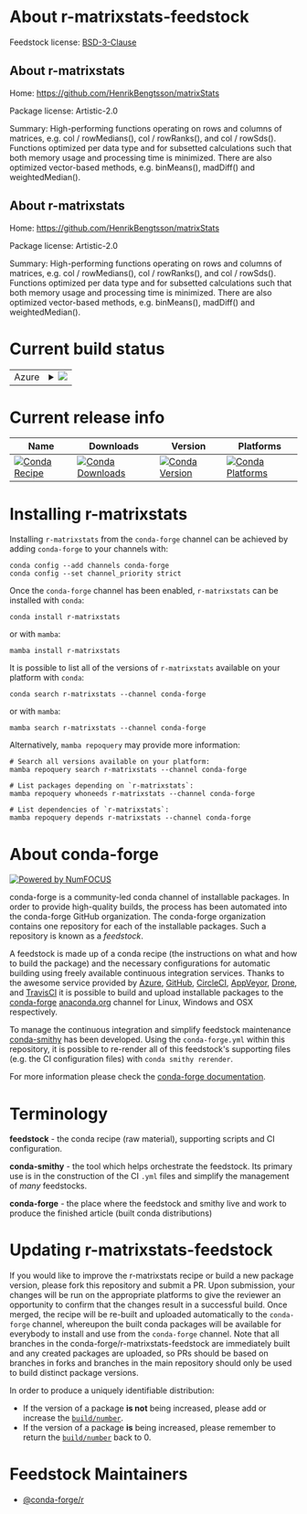 About r-matrixstats-feedstock
=============================

Feedstock license: [BSD-3-Clause](https://github.com/conda-forge/r-matrixstats-feedstock/blob/main/LICENSE.txt)


About r-matrixstats
-------------------

Home: https://github.com/HenrikBengtsson/matrixStats

Package license: Artistic-2.0

Summary: High-performing functions operating on rows and columns of matrices, e.g. col / rowMedians(), col / rowRanks(), and col / rowSds().  Functions optimized per data type and for subsetted calculations such that both memory usage and processing time is minimized.  There are also optimized vector-based methods, e.g. binMeans(), madDiff() and weightedMedian().

About r-matrixstats
-------------------

Home: https://github.com/HenrikBengtsson/matrixStats

Package license: Artistic-2.0

Summary: High-performing functions operating on rows and columns of matrices, e.g. col / rowMedians(), col / rowRanks(), and col / rowSds().  Functions optimized per data type and for subsetted calculations such that both memory usage and processing time is minimized.  There are also optimized vector-based methods, e.g. binMeans(), madDiff() and weightedMedian().

Current build status
====================


<table>
    
  <tr>
    <td>Azure</td>
    <td>
      <details>
        <summary>
          <a href="https://dev.azure.com/conda-forge/feedstock-builds/_build/latest?definitionId=1338&branchName=main">
            <img src="https://dev.azure.com/conda-forge/feedstock-builds/_apis/build/status/r-matrixstats-feedstock?branchName=main">
          </a>
        </summary>
        <table>
          <thead><tr><th>Variant</th><th>Status</th></tr></thead>
          <tbody><tr>
              <td>linux_64_r_base4.3</td>
              <td>
                <a href="https://dev.azure.com/conda-forge/feedstock-builds/_build/latest?definitionId=1338&branchName=main">
                  <img src="https://dev.azure.com/conda-forge/feedstock-builds/_apis/build/status/r-matrixstats-feedstock?branchName=main&jobName=linux&configuration=linux%20linux_64_r_base4.3" alt="variant">
                </a>
              </td>
            </tr><tr>
              <td>linux_64_r_base4.4</td>
              <td>
                <a href="https://dev.azure.com/conda-forge/feedstock-builds/_build/latest?definitionId=1338&branchName=main">
                  <img src="https://dev.azure.com/conda-forge/feedstock-builds/_apis/build/status/r-matrixstats-feedstock?branchName=main&jobName=linux&configuration=linux%20linux_64_r_base4.4" alt="variant">
                </a>
              </td>
            </tr><tr>
              <td>linux_aarch64_r_base4.3</td>
              <td>
                <a href="https://dev.azure.com/conda-forge/feedstock-builds/_build/latest?definitionId=1338&branchName=main">
                  <img src="https://dev.azure.com/conda-forge/feedstock-builds/_apis/build/status/r-matrixstats-feedstock?branchName=main&jobName=linux&configuration=linux%20linux_aarch64_r_base4.3" alt="variant">
                </a>
              </td>
            </tr><tr>
              <td>linux_aarch64_r_base4.4</td>
              <td>
                <a href="https://dev.azure.com/conda-forge/feedstock-builds/_build/latest?definitionId=1338&branchName=main">
                  <img src="https://dev.azure.com/conda-forge/feedstock-builds/_apis/build/status/r-matrixstats-feedstock?branchName=main&jobName=linux&configuration=linux%20linux_aarch64_r_base4.4" alt="variant">
                </a>
              </td>
            </tr><tr>
              <td>linux_ppc64le_r_base4.3</td>
              <td>
                <a href="https://dev.azure.com/conda-forge/feedstock-builds/_build/latest?definitionId=1338&branchName=main">
                  <img src="https://dev.azure.com/conda-forge/feedstock-builds/_apis/build/status/r-matrixstats-feedstock?branchName=main&jobName=linux&configuration=linux%20linux_ppc64le_r_base4.3" alt="variant">
                </a>
              </td>
            </tr><tr>
              <td>linux_ppc64le_r_base4.4</td>
              <td>
                <a href="https://dev.azure.com/conda-forge/feedstock-builds/_build/latest?definitionId=1338&branchName=main">
                  <img src="https://dev.azure.com/conda-forge/feedstock-builds/_apis/build/status/r-matrixstats-feedstock?branchName=main&jobName=linux&configuration=linux%20linux_ppc64le_r_base4.4" alt="variant">
                </a>
              </td>
            </tr><tr>
              <td>osx_64_r_base4.3</td>
              <td>
                <a href="https://dev.azure.com/conda-forge/feedstock-builds/_build/latest?definitionId=1338&branchName=main">
                  <img src="https://dev.azure.com/conda-forge/feedstock-builds/_apis/build/status/r-matrixstats-feedstock?branchName=main&jobName=osx&configuration=osx%20osx_64_r_base4.3" alt="variant">
                </a>
              </td>
            </tr><tr>
              <td>osx_64_r_base4.4</td>
              <td>
                <a href="https://dev.azure.com/conda-forge/feedstock-builds/_build/latest?definitionId=1338&branchName=main">
                  <img src="https://dev.azure.com/conda-forge/feedstock-builds/_apis/build/status/r-matrixstats-feedstock?branchName=main&jobName=osx&configuration=osx%20osx_64_r_base4.4" alt="variant">
                </a>
              </td>
            </tr><tr>
              <td>osx_arm64_r_base4.3</td>
              <td>
                <a href="https://dev.azure.com/conda-forge/feedstock-builds/_build/latest?definitionId=1338&branchName=main">
                  <img src="https://dev.azure.com/conda-forge/feedstock-builds/_apis/build/status/r-matrixstats-feedstock?branchName=main&jobName=osx&configuration=osx%20osx_arm64_r_base4.3" alt="variant">
                </a>
              </td>
            </tr><tr>
              <td>osx_arm64_r_base4.4</td>
              <td>
                <a href="https://dev.azure.com/conda-forge/feedstock-builds/_build/latest?definitionId=1338&branchName=main">
                  <img src="https://dev.azure.com/conda-forge/feedstock-builds/_apis/build/status/r-matrixstats-feedstock?branchName=main&jobName=osx&configuration=osx%20osx_arm64_r_base4.4" alt="variant">
                </a>
              </td>
            </tr><tr>
              <td>win_64_r_base4.3</td>
              <td>
                <a href="https://dev.azure.com/conda-forge/feedstock-builds/_build/latest?definitionId=1338&branchName=main">
                  <img src="https://dev.azure.com/conda-forge/feedstock-builds/_apis/build/status/r-matrixstats-feedstock?branchName=main&jobName=win&configuration=win%20win_64_r_base4.3" alt="variant">
                </a>
              </td>
            </tr><tr>
              <td>win_64_r_base4.4</td>
              <td>
                <a href="https://dev.azure.com/conda-forge/feedstock-builds/_build/latest?definitionId=1338&branchName=main">
                  <img src="https://dev.azure.com/conda-forge/feedstock-builds/_apis/build/status/r-matrixstats-feedstock?branchName=main&jobName=win&configuration=win%20win_64_r_base4.4" alt="variant">
                </a>
              </td>
            </tr>
          </tbody>
        </table>
      </details>
    </td>
  </tr>
</table>

Current release info
====================

| Name | Downloads | Version | Platforms |
| --- | --- | --- | --- |
| [![Conda Recipe](https://img.shields.io/badge/recipe-r--matrixstats-green.svg)](https://anaconda.org/conda-forge/r-matrixstats) | [![Conda Downloads](https://img.shields.io/conda/dn/conda-forge/r-matrixstats.svg)](https://anaconda.org/conda-forge/r-matrixstats) | [![Conda Version](https://img.shields.io/conda/vn/conda-forge/r-matrixstats.svg)](https://anaconda.org/conda-forge/r-matrixstats) | [![Conda Platforms](https://img.shields.io/conda/pn/conda-forge/r-matrixstats.svg)](https://anaconda.org/conda-forge/r-matrixstats) |

Installing r-matrixstats
========================

Installing `r-matrixstats` from the `conda-forge` channel can be achieved by adding `conda-forge` to your channels with:

```
conda config --add channels conda-forge
conda config --set channel_priority strict
```

Once the `conda-forge` channel has been enabled, `r-matrixstats` can be installed with `conda`:

```
conda install r-matrixstats
```

or with `mamba`:

```
mamba install r-matrixstats
```

It is possible to list all of the versions of `r-matrixstats` available on your platform with `conda`:

```
conda search r-matrixstats --channel conda-forge
```

or with `mamba`:

```
mamba search r-matrixstats --channel conda-forge
```

Alternatively, `mamba repoquery` may provide more information:

```
# Search all versions available on your platform:
mamba repoquery search r-matrixstats --channel conda-forge

# List packages depending on `r-matrixstats`:
mamba repoquery whoneeds r-matrixstats --channel conda-forge

# List dependencies of `r-matrixstats`:
mamba repoquery depends r-matrixstats --channel conda-forge
```


About conda-forge
=================

[![Powered by
NumFOCUS](https://img.shields.io/badge/powered%20by-NumFOCUS-orange.svg?style=flat&colorA=E1523D&colorB=007D8A)](https://numfocus.org)

conda-forge is a community-led conda channel of installable packages.
In order to provide high-quality builds, the process has been automated into the
conda-forge GitHub organization. The conda-forge organization contains one repository
for each of the installable packages. Such a repository is known as a *feedstock*.

A feedstock is made up of a conda recipe (the instructions on what and how to build
the package) and the necessary configurations for automatic building using freely
available continuous integration services. Thanks to the awesome service provided by
[Azure](https://azure.microsoft.com/en-us/services/devops/), [GitHub](https://github.com/),
[CircleCI](https://circleci.com/), [AppVeyor](https://www.appveyor.com/),
[Drone](https://cloud.drone.io/welcome), and [TravisCI](https://travis-ci.com/)
it is possible to build and upload installable packages to the
[conda-forge](https://anaconda.org/conda-forge) [anaconda.org](https://anaconda.org/)
channel for Linux, Windows and OSX respectively.

To manage the continuous integration and simplify feedstock maintenance
[conda-smithy](https://github.com/conda-forge/conda-smithy) has been developed.
Using the ``conda-forge.yml`` within this repository, it is possible to re-render all of
this feedstock's supporting files (e.g. the CI configuration files) with ``conda smithy rerender``.

For more information please check the [conda-forge documentation](https://conda-forge.org/docs/).

Terminology
===========

**feedstock** - the conda recipe (raw material), supporting scripts and CI configuration.

**conda-smithy** - the tool which helps orchestrate the feedstock.
                   Its primary use is in the construction of the CI ``.yml`` files
                   and simplify the management of *many* feedstocks.

**conda-forge** - the place where the feedstock and smithy live and work to
                  produce the finished article (built conda distributions)


Updating r-matrixstats-feedstock
================================

If you would like to improve the r-matrixstats recipe or build a new
package version, please fork this repository and submit a PR. Upon submission,
your changes will be run on the appropriate platforms to give the reviewer an
opportunity to confirm that the changes result in a successful build. Once
merged, the recipe will be re-built and uploaded automatically to the
`conda-forge` channel, whereupon the built conda packages will be available for
everybody to install and use from the `conda-forge` channel.
Note that all branches in the conda-forge/r-matrixstats-feedstock are
immediately built and any created packages are uploaded, so PRs should be based
on branches in forks and branches in the main repository should only be used to
build distinct package versions.

In order to produce a uniquely identifiable distribution:
 * If the version of a package **is not** being increased, please add or increase
   the [``build/number``](https://docs.conda.io/projects/conda-build/en/latest/resources/define-metadata.html#build-number-and-string).
 * If the version of a package **is** being increased, please remember to return
   the [``build/number``](https://docs.conda.io/projects/conda-build/en/latest/resources/define-metadata.html#build-number-and-string)
   back to 0.

Feedstock Maintainers
=====================

* [@conda-forge/r](https://github.com/conda-forge/r/)

